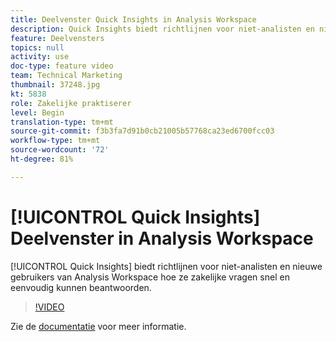 ```yaml
---
title: Deelvenster Quick Insights in Analysis Workspace
description: Quick Insights biedt richtlijnen voor niet-analisten en nieuwe gebruikers van Analysis Workspace hoe ze zakelijke vragen snel en eenvoudig kunnen beantwoorden.
feature: Deelvensters
topics: null
activity: use
doc-type: feature video
team: Technical Marketing
thumbnail: 37248.jpg
kt: 5838
role: Zakelijke praktiserer
level: Begin
translation-type: tm+mt
source-git-commit: f3b3fa7d91b0cb21005b57768ca23ed6700fcc03
workflow-type: tm+mt
source-wordcount: '72'
ht-degree: 81%

---
```



# [!UICONTROL Quick Insights] Deelvenster in Analysis Workspace

[!UICONTROL Quick Insights] biedt richtlijnen voor niet-analisten en nieuwe gebruikers van Analysis Workspace hoe ze zakelijke vragen snel en eenvoudig kunnen beantwoorden.

>[!VIDEO](https://video.tv.adobe.com/v/37248/?quality=12&learn=on)

Zie de [documentatie](https://docs.adobe.com/content/help/nl-NL/analytics/analyze/analysis-workspace/panels/quickinsight.html) voor meer informatie.
